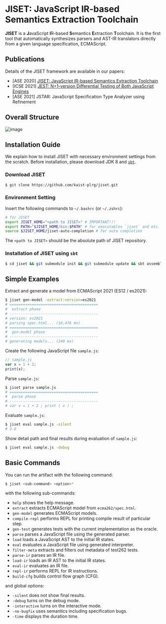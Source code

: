 # JISET: JavaScript IR-based Semantics Extraction Toolchain

**JISET** is a **J**avaScript **I**R-based **S**emantics **E**xtraction
**T**oolchain. It is the first tool that automatically synthesizes parsers and
AST-IR translators directly from a given language specification, ECMAScript.

## Publications

Details of the JISET framework are available in our papers:
- [ASE 2020] [JISET: JavaScript IR-based Semantics Extraction
  Toolchain](https://doi.org/10.1145/3324884.3416632)
- [ICSE 2021] [JEST: N+1-version Differential Testing of Both JavaScript
  Engines](https://doi.org/10.1109/ICSE43902.2021.00015)
- [ASE 2021] JSTAR: JavaScript Specification Type Analyzer using Refinement

## Overall Structure

![image](https://user-images.githubusercontent.com/6766660/124231185-e91d3380-db4a-11eb-95b5-dc43f4341ff2.png)

## Installation Guide

We explain how to install JISET with necessary environment settings from the
scratch.  Before installation, please download JDK 8 and
[`sbt`](https://www.scala-sbt.org/1.x/docs/Installing-sbt-on-Linux.html).

### Download JISET
```bash
$ git clone https://github.com/kaist-plrg/jiset.git
```

### Environment Setting
Insert the following commands to `~/.bashrc` (or `~/.zshrc`):
```bash
# for JISET
export JISET_HOME="<path to JISET>" # IMPORTANT!!!
export PATH="$JISET_HOME/bin:$PATH" # for executables `jiset` and etc.
source $JISET_HOME/jiset-auto-completion # for auto completion
```
The `<path to JISET>` should be the absolute path of JISET repository.

### Installation of JISET using `sbt`
```bash
$ cd jiset && git submodule init && git submodule update && sbt assembly
```

## Simple Examples
Extract and generate a model from ECMAScript 2021 (ES12 / es2021):
```bash
$ jiset gen-model -extract:version=es2021
# ========================================
#  extract phase
# ----------------------------------------
# version: es2021
# parsing spec.html... (10,476 ms)
# ========================================
#  gen-model phase
# ----------------------------------------
# generating models... (240 ms)
```
Create the following JavaScript file `sample.js`:
```js
// sample.js
var x = 1 + 2;
print(x);
```
Parse `sample.js`:
```bash
$ jiset parse sample.js
# ========================================
#  parse phase
# ----------------------------------------
# var x = 1 + 2 ; print ( x ) ;
```
Evaluate `sample.js`:
```bash
$ jiset eval sample.js -silent
# 3.0
```
Show detail path and final results during evaluation of `sample.js`:
```bash
$ jiset eval sample.js -debug
```

## Basic Commands

You can run the artifact with the following command:
```bash
$ jiset <sub-command> <option>*
```
with the following sub-commands:
- `help` shows the help message.
- `extract` extracts ECMAScript model from `ecma262/spec.html`.
- `gen-model` generates ECMAScript models.
- `compile-repl` performs REPL for printing compile result of particular step.
- `gen-test` generates tests with the current implementation as the oracle.
- `parse` parses a JavaScript file using the generated parser.
- `load` loads a JavaScript AST to the initial IR states.
- `eval` evaluates a JavaScript file using generated interpreter.
- `filter-meta` extracts and filters out metadata of test262 tests.
- `parse-ir` parses an IR file.
- `load-ir` loads an IR AST to the initial IR states.
- `eval-ir` evaluates an IR file.
- `repl-ir` performs REPL for IR instructions.
- `build-cfg` builds control flow graph (CFG).

and global options:
- `-silent` does not show final results.
- `-debug` turns on the debug mode.
- `-interactive` turns on the interactive mode.
- `-no-bugfix` uses semantics including specification bugs.
- `-time` displays the duration time.
